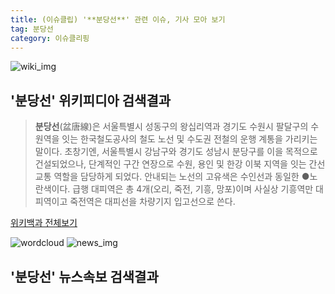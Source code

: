 ```yaml
---
title: (이슈클립) '**분당선**' 관련 이슈, 기사 모아 보기
tag: 분당선
category: 이슈클리핑
---
```

![wiki_img](https://user-images.githubusercontent.com/42597476/44503234-41136a80-a6d0-11e8-9071-6fc6418eafe4.png)
## **'**분당선**'** 위키피디아 검색결과
>**분당선**(盆唐線)은 서울특별시 성동구의 왕십리역과 경기도 수원시 팔달구의 수원역을 잇는 한국철도공사의 철도 노선 및 수도권 전철의 운행 계통을 가리키는 말이다. 초창기엔, 서울특별시 강남구와 경기도 성남시 분당구를 이을 목적으로 건설되었으나, 단계적인 구간 연장으로 수원, 용인 및 한강 이북 지역을 잇는 간선 교통 역할을 담당하게 되었다. 안내되는 노선의 고유색은 수인선과 동일한 ●노란색이다. 급행 대피역은 총 4개(오리, 죽전, 기흥, 망포)이며 사실상 기흥역만 대피역이고 죽전역은 대피선을 차량기지 입고선으로 쓴다.

<a href="https://ko.wikipedia.org/wiki/분당선" target="_blank">위키백과 전체보기</a>

![wordcloud](https://s3.ap-northeast-2.amazonaws.com/lyrics101-wordcloud/2018-10-02-1538441773.png)
![news_img](https://user-images.githubusercontent.com/42597476/44507050-1206f400-a6e4-11e8-8d98-7ffbfebb353f.png)
## **'**분당선**'** 뉴스속보 검색결과

